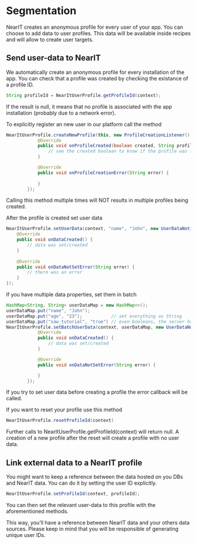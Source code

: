 # Segmentation

NearIT creates an anonymous profile for every user of your app. You can choose to add data to user profiles. This data will be available inside recipes and will allow to create user targets.

## Send user-data to NearIT

We automatically create an anonymous profile for every installation of the app. You can check that a profile was created by checking the existance of a profile ID.
```java
String profileId = NearItUserProfile.getProfileId(context);
```
If the result is null, it means that no profile is associated with the app installation (probably due to a network error).

To explicitly register an new user in our platform call the method
```java
NearItUserProfile.createNewProfile(this, new ProfileCreationListener() {
            @Override
            public void onProfileCreated(boolean created, String profileId) {
                // see the created boolean to know if the profile was freshly created or was already created 
            }

            @Override
            public void onProfileCreationError(String error) {
                
            }
        });
```
Calling this method multiple times will NOT results in multiple profiles being created.

After the profile is created set user data
```java
NearItUserProfile.setUserData(context, "name", "John", new UserDataNotifier() {
    @Override
    public void onDataCreated() {
        // data was set/created                                                
    }
                                                       
    @Override
    public void onDataNotSetError(String error) {
        // there was an error                        
    }
});
```

If you have multiple data properties, set them in batch
```java
HashMap<String, String> userDataMap = new HashMap<>();
userDataMap.put("name", "John");
userDataMap.put("age", "23");           // set everything as String
userDataMap.put("saw_tutorial", "true") // even booleans, the server has all the right logic
NearItUserProfile.setBatchUserData(context, userDataMap, new UserDataNotifier() {
            @Override
            public void onDataCreated() {
                // data was set/created 
            }

            @Override
            public void onDataNotSetError(String error) {

            }
        });
```
If you try to set user data before creating a profile the error callback will be called.

If you want to reset your profile use this method
```java
NearItUserProfile.resetProfileId(context)
```
Further calls to NearItUserProfile.getProfileId(context) will return null.
A creation of a new profile after the reset will create a profile with no user data.

## Link external data to a NearIT profile

You might want to keep a reference between the data hosted on you DBs and NearIT data.
You can do it by setting the user ID explicitly. 
```java
NearItUserProfile.setProfileId(context, profileId);
```
You can then set the relevant user-data to this profile with the aforementioned methods.

This way, you’ll have a reference between NearIT data and your others data sources. Please keep in mind that you will be responsible of generating unique user IDs.
